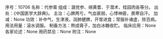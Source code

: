 序号：10706
名称：代参膏
组成：潞党参、绵黄耆、于潜术、桂园肉各等分。
出处：《中国医学大辞典》。
主治：心脾两亏，气血衰弱，心悸神疲，畏寒自汗。
加减：None
功效：补中气，生津液，润肺健脾，开胃进食；常服补诸虚，除百病。
用法用量：滚水调服。
制备方法：熬成膏子，加白冰糖收贮。
临床应用：None
各家论述：None
用药禁忌：None
附注：None

